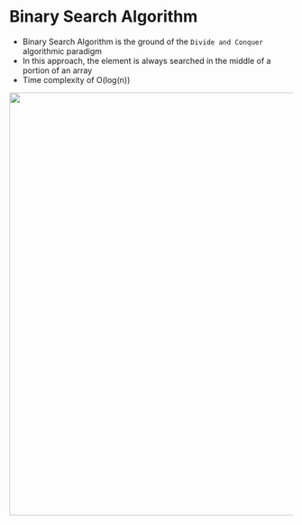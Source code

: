 # Binary Search Algorithm
- Binary Search Algorithm is the ground of the `Divide and Conquer` algorithmic paradigm
- In this approach, the element is always searched in the middle of a portion of an array
- Time complexity of O(log(n))

<img src="https://res.cloudinary.com/practicaldev/image/fetch/s--98coOIoF--/c_limit%2Cf_auto%2Cfl_progressive%2Cq_auto%2Cw_880/https://dev-to-uploads.s3.amazonaws.com/i/5hsod7t93v85b23rk671.png" width="750">

